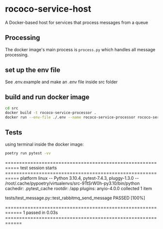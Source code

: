 # rococo-service-host

A Docker-based host for services that process messages from a queue


## Processing

The docker image's main process is `process.py` which handles all message processing.


## set up the env file

See .env.example and make an .env file inside src folder


## build and run docker image

```bash
cd src
docker build -t rococo-service-processor .
docker run --env-file ./.env --name rococo-service-processor rococo-service-processor
```


## Tests

using terminal inside the docker image:

```bash
poetry run pytest -vv
```

=========================================================== test session starts ===========================================================
platform linux -- Python 3.10.4, pytest-7.4.3, pluggy-1.3.0 -- /root/.cache/pypoetry/virtualenvs/src-9TtSrW0h-py3.10/bin/python
cachedir: .pytest_cache
rootdir: /app
plugins: anyio-4.0.0
collected 1 item                                                                                                                          

tests/test_message.py::test_rabbitmq_send_message PASSED                                                                            [100%]

============================================================ 1 passed in 0.03s ============================================================
